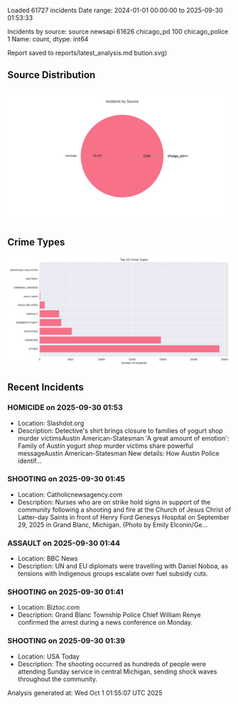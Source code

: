 
Loaded 61727 incidents
Date range: 2024-01-01 00:00:00 to 2025-09-30 01:53:33

Incidents by source:
source
newsapi           61626
chicago_pd          100
chicago_police        1
Name: count, dtype: int64

Report saved to reports/latest_analysis.md
bution.svg)

## Source Distribution
![Source Distribution](images/source_distribution.svg)

## Crime Types
![Crime Types](images/crime_types.svg)

## Recent Incidents

### HOMICIDE on 2025-09-30 01:53
- Location: Slashdot.org
- Description: Detective's shirt brings closure to families of yogurt shop murder victimsAustin American-Statesman 'A great amount of emotion': Family of Austin yogurt shop murder victims share powerful messageAustin American-Statesman New details: How Austin Police identif…


### SHOOTING on 2025-09-30 01:45
- Location: Catholicnewsagency.com
- Description: Nurses who are on strike hold signs in support of the community following a shooting and fire at the Church of Jesus Christ of Latter-day Saints in front of Henry Ford Genesys Hospital on September 29, 2025 in Grand Blanc, Michigan. (Photo by Emily Elconin/Ge…


### ASSAULT on 2025-09-30 01:44
- Location: BBC News
- Description: UN and EU diplomats were travelling with Daniel Noboa, as tensions with Indigenous groups escalate over fuel subsidy cuts.


### SHOOTING on 2025-09-30 01:41
- Location: Biztoc.com
- Description: Grand Blanc Township Police Chief William Renye confirmed the arrest during a news conference on Monday.


### SHOOTING on 2025-09-30 01:39
- Location: USA Today
- Description: The shooting occurred as hundreds of people were attending Sunday service in central Michigan, sending shock waves throughout the community.

Analysis generated at: Wed Oct  1 01:55:07 UTC 2025
